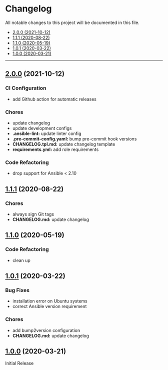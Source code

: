 # Changelog

All notable changes to this project will be documented in this file.

- [2.0.0 (2021-10-12)](#200-2021-10-12)
- [1.1.1 (2020-08-22)](#111-2020-08-22)
- [1.1.0 (2020-05-19)](#110-2020-05-19)
- [1.0.1 (2020-03-22)](#101-2020-03-22)
- [1.0.0 (2020-03-21)](#100-2020-03-21)

---

<a name="2.0.0"></a>
## [2.0.0](https://github.com/aisbergg/ansible-role-rmate/compare/v1.1.1...v2.0.0) (2021-10-12)

### CI Configuration

- add Github action for automatic releases

### Chores

- update changelog
- update development configs
- **.ansible-lint:** update linter config
- **.pre-commit-config.yaml:** bump pre-commit hook versions
- **CHANGELOG.tpl.md:** update changelog template
- **requirements.yml:** add role requirements

### Code Refactoring

- drop support for Ansible < 2.10


<a name="1.1.1"></a>
## [1.1.1](https://github.com/aisbergg/ansible-role-rmate/compare/v1.1.0...v1.1.1) (2020-08-22)

### Chores

- always sign Git tags
- **CHANGELOG.md:** update changelog


<a name="1.1.0"></a>
## [1.1.0](https://github.com/aisbergg/ansible-role-rmate/compare/v1.0.1...v1.1.0) (2020-05-19)

### Code Refactoring

- clean up


<a name="1.0.1"></a>
## [1.0.1](https://github.com/aisbergg/ansible-role-rmate/compare/v1.0.0...v1.0.1) (2020-03-22)

### Bug Fixes

- installation error on Ubuntu systems
- correct Ansible version requirement

### Chores

- add bump2version configuration
- **CHANGELOG.md:** update changelog


<a name="1.0.0"></a>
## [1.0.0]() (2020-03-21)

Initial Release
